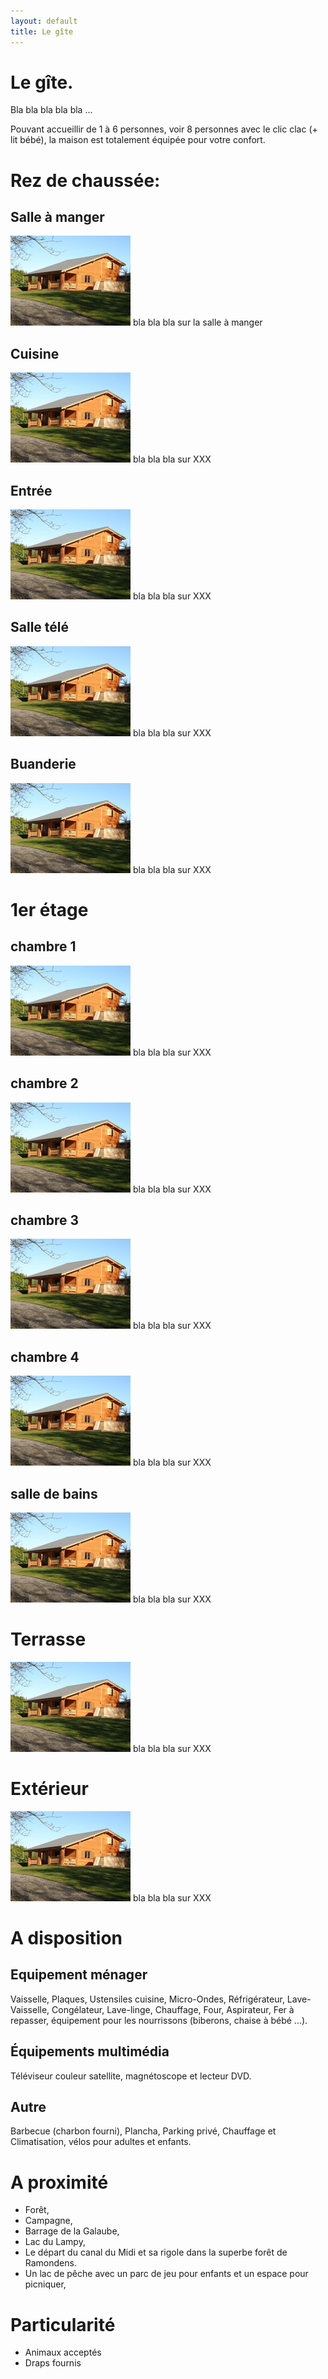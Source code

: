 ```yaml
---
layout: default
title: Le gîte
---
```


# Le gîte.
Bla bla bla bla bla ...

Pouvant accueillir de 1 à 6 personnes, voir 8 personnes avec le clic clac (+ lit bébé), la maison est totalement équipée pour votre confort.

# Rez de chaussée:
## Salle à manger
<a href="/photos/de_loin.jpg" class="screen" title="Maison vu de l'extérieur" rel="group"><img src="/photos/de_loin_petit.jpg" alt="Vue de l'extérieur" /></a>
bla bla bla sur la salle à manger

## Cuisine
<a href="/photos/de_loin.jpg" class="screen" title="Maison vu de l'extérieur" rel="group"><img src="/photos/de_loin_petit.jpg" alt="Vue de l'extérieur" /></a>
bla bla bla sur XXX

## Entrée
<a href="/photos/de_loin.jpg" class="screen" title="Maison vu de l'extérieur" rel="group"><img src="/photos/de_loin_petit.jpg" alt="Vue de l'extérieur" /></a>
bla bla bla sur XXX

## Salle télé
<a href="/photos/de_loin.jpg" class="screen" title="Maison vu de l'extérieur" rel="group"><img src="/photos/de_loin_petit.jpg" alt="Vue de l'extérieur" /></a>
bla bla bla sur XXX

## Buanderie
<a href="/photos/de_loin.jpg" class="screen" title="Maison vu de l'extérieur" rel="group"><img src="/photos/de_loin_petit.jpg" alt="Vue de l'extérieur" /></a>
bla bla bla sur XXX

# 1er étage
## chambre 1
<a href="/photos/de_loin.jpg" class="screen" title="Maison vu de l'extérieur" rel="group"><img src="/photos/de_loin_petit.jpg" alt="Vue de l'extérieur" /></a>
bla bla bla sur XXX

## chambre 2
<a href="/photos/de_loin.jpg" class="screen" title="Maison vu de l'extérieur" rel="group"><img src="/photos/de_loin_petit.jpg" alt="Vue de l'extérieur" /></a>
bla bla bla sur XXX

## chambre 3
<a href="/photos/de_loin.jpg" class="screen" title="Maison vu de l'extérieur" rel="group"><img src="/photos/de_loin_petit.jpg" alt="Vue de l'extérieur" /></a>
bla bla bla sur XXX

## chambre 4
<a href="/photos/de_loin.jpg" class="screen" title="Maison vu de l'extérieur" rel="group"><img src="/photos/de_loin_petit.jpg" alt="Vue de l'extérieur" /></a>
bla bla bla sur XXX

## salle de bains
<a href="/photos/de_loin.jpg" class="screen" title="Maison vu de l'extérieur" rel="group"><img src="/photos/de_loin_petit.jpg" alt="Vue de l'extérieur" /></a>
bla bla bla sur XXX

# Terrasse
<a href="/photos/de_loin.jpg" class="screen" title="Maison vu de l'extérieur" rel="group"><img src="/photos/de_loin_petit.jpg" alt="Vue de l'extérieur" /></a>
bla bla bla sur XXX

# Extérieur
<a href="/photos/de_loin.jpg" class="screen" title="Maison vu de l'extérieur" rel="group"><img src="/photos/de_loin_petit.jpg" alt="Vue de l'extérieur" /></a>
bla bla bla sur XXX

# A disposition
## Equipement ménager
Vaisselle, Plaques, Ustensiles cuisine, Micro-Ondes, Réfrigérateur, Lave-Vaisselle, Congélateur, Lave-linge, Chauffage, Four, Aspirateur, Fer à repasser, équipement pour les nourrissons (biberons, chaise à bébé ...).

## Équipements multimédia
Téléviseur couleur satellite, magnétoscope et lecteur DVD.

## Autre
Barbecue (charbon fourni), Plancha, Parking privé, Chauffage et Climatisation, vélos pour adultes et enfants.


# A proximité
* Forêt,
* Campagne,
* Barrage de la Galaube,
* Lac du Lampy,
* Le départ du canal du Midi et sa rigole dans la superbe forêt de Ramondens.
* Un lac de pêche avec un parc de jeu pour enfants et un espace pour picniquer,

# Particularité
* Animaux acceptés
* Draps fournis
